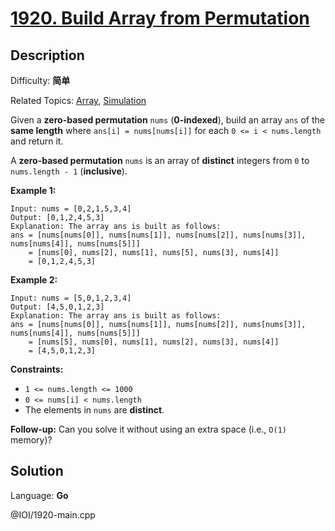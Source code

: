 # [1920\. Build Array from Permutation](https://leetcode.cn/problems/build-array-from-permutation/)

## Description

Difficulty: **简单**  

Related Topics: [Array](https://leetcode.cn/tag/https://leetcode.cn/tag/array//), [Simulation](https://leetcode.cn/tag/https://leetcode.cn/tag/simulation//)


Given a **zero-based permutation** `nums` (**0-indexed**), build an array `ans` of the **same length** where `ans[i] = nums[nums[i]]` for each `0 <= i < nums.length` and return it.

A **zero-based permutation** `nums` is an array of **distinct** integers from `0` to `nums.length - 1` (**inclusive**).

**Example 1:**

```
Input: nums = [0,2,1,5,3,4]
Output: [0,1,2,4,5,3]
Explanation: The array ans is built as follows: 
ans = [nums[nums[0]], nums[nums[1]], nums[nums[2]], nums[nums[3]], nums[nums[4]], nums[nums[5]]]
    = [nums[0], nums[2], nums[1], nums[5], nums[3], nums[4]]
    = [0,1,2,4,5,3]
```

**Example 2:**

```
Input: nums = [5,0,1,2,3,4]
Output: [4,5,0,1,2,3]
Explanation: The array ans is built as follows:
ans = [nums[nums[0]], nums[nums[1]], nums[nums[2]], nums[nums[3]], nums[nums[4]], nums[nums[5]]]
    = [nums[5], nums[0], nums[1], nums[2], nums[3], nums[4]]
    = [4,5,0,1,2,3]
```

**Constraints:**

*   `1 <= nums.length <= 1000`
*   `0 <= nums[i] < nums.length`
*   The elements in `nums` are **distinct**.

**Follow-up:** Can you solve it without using an extra space (i.e., `O(1)` memory)?


## Solution

Language: **Go**

@IOI/1920-main.cpp
